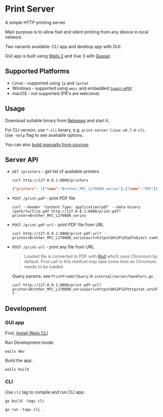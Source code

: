 # Print Server

A simple HTTP printing server.

Main purpose is to allow fast and silent printing from any device in local network

Two variants available: CLI app and desktop app with GUI.

GUI app is built using [Wails 2](https://wails.io/) and Vue 3 with [Quasar](https://quasar.dev/).

## Supported Platforms

- Linux - supported using `lp` and `lpstat`
- Windows - supported using `wmic` and embedded [`SumatraPDF`](https://www.sumatrapdfreader.org/)
- macOS - not supported (PR's are welcome)

## Usage

Download suitable binary from [Releases](https://github.com/downace/go-print-server/releases) and start it.

For CLI version, use `*-cli` binary, e.g. `print-server-linux-v0.7.0-cli`.  
Use `-help` flag to see available options.

You can also [build manually from sources](#development)

## Server API

- `GET /printers` - get list of available printers
   ```shell
   curl http://127.0.0.1:8888/printers
   ```
   ```json
   {"printers": [{"name":"Brother_MFC_L2700DN_series"},{"name":"PDF"}]}
   ```
- `POST /print-pdf` - print PDF file
   ```shell
   curl --header 'Content-Type: application/pdf' --data-binary /path/to/file.pdf http://127.0.0.1:8888/print-pdf?printer=Brother_MFC_L2700DN_series
   ```
- `POST /print-pdf-url` - print PDF file from URL
   ```shell
   curl http://127.0.0.1:8888/print-pdf-url?printer=Brother_MFC_L2700DN_series&url=https%3A%2F%2Fpdfobject.com%2Fpdf%2Fsample.pdf
   ```
- `POST /print-url` - print any file from URL
   > Loaded file is converted to PDF with [Rod](https://go-rod.github.io) which uses Chromium by default.
   > First call to this method may take some time as Chromium needs to be loaded

   Query params: see `PrintFromUrlQuery` in `internal/server/handlers.go`

   ```shell
   curl http://127.0.0.1:8888/print-pdf-url?printer=Brother_MFC_L2700DN_series&url=https%3A%2F%2Fhttpstat.us%2F&pages=2-7
   ```

## Development

### GUI app

First, [Install Wails CLI](https://wails.io/docs/gettingstarted/installation#installing-wails)

Run Development mode:

```shell
wails dev
```

Build the app:

```shell
wails build
```

### CLI

Use `cli` tag to compile and run CLI app:

```shell
go build -tags cli
```

```shell
go run -tags cli .
```
